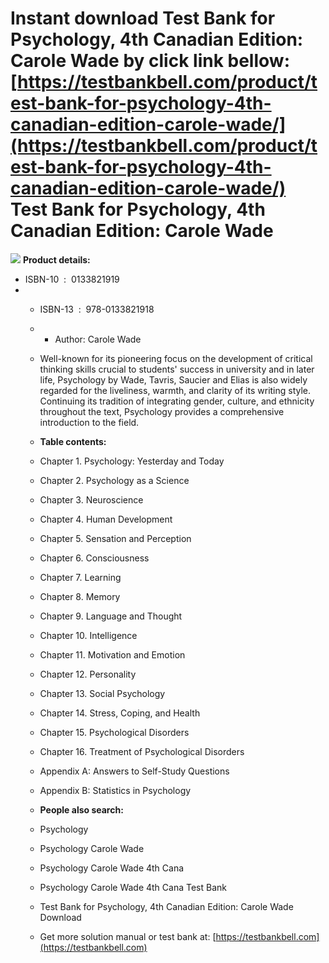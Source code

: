 Instant download **Test Bank for Psychology, 4th Canadian Edition: Carole Wade** by click link bellow:  
[https://testbankbell.com/product/test-bank-for-psychology-4th-canadian-edition-carole-wade/](https://testbankbell.com/product/test-bank-for-psychology-4th-canadian-edition-carole-wade/)  
Test Bank for Psychology, 4th Canadian Edition: Carole Wade
===========================================================


![](https://testbankbell.com/wp-content/uploads/2023/05/psychology-carole-wade-4th-canadian-tb.jpg)
**Product details:**
* ISBN-10 ‏ : ‎ 0133821919
* * ISBN-13 ‏ : ‎ 978-0133821918
  * * Author: Carole Wade
   
  * Well-known for its pioneering focus on the development of critical thinking skills crucial to students' success in university and in later life, Psychology by Wade, Tavris, Saucier and Elias is also widely regarded for the liveliness, warmth, and clarity of its writing style. Continuing its tradition of integrating gender, culture, and ethnicity throughout the text, Psychology provides a comprehensive introduction to the field.
 
  * **Table contents:**
  * Chapter 1. Psychology: Yesterday and Today
  * Chapter 2. Psychology as a Science
  * Chapter 3. Neuroscience
  * Chapter 4. Human Development
  * Chapter 5. Sensation and Perception
  * Chapter 6. Consciousness
  * Chapter 7. Learning
  * Chapter 8. Memory
  * Chapter 9. Language and Thought
  * Chapter 10. Intelligence
  * Chapter 11. Motivation and Emotion
  * Chapter 12. Personality
  * Chapter 13. Social Psychology
  * Chapter 14. Stress, Coping, and Health
  * Chapter 15. Psychological Disorders
  * Chapter 16. Treatment of Psychological Disorders
  * Appendix A: Answers to Self-Study Questions
  * Appendix B: Statistics in Psychology
 
  * **People also search:**
 
  * Psychology
  * Psychology Carole Wade
  * Psychology Carole Wade 4th Cana
  * Psychology Carole Wade 4th Cana Test Bank
  * Test Bank for Psychology, 4th Canadian Edition: Carole Wade Download
 
  *    Get more solution manual or test bank at: [https://testbankbell.com](https://testbankbell.com)
